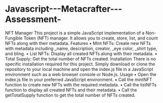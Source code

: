 # Javascript---Metacrafter---Assessment-
NFT Manager
This project is a simple JavaScript implementation of a Non-Fungible Token (NFT) manager. It allows you to create, store, list, and count NFTs along with their metadata.
Features
•	Mint NFTs: Create new NFTs with metadata including _name, description, creator, _eye color, _shirt type, and bling.
•	List NFTs: Display all created NFTs along with their metadata.
•	Total Supply: Get the total number of NFTs created.
Installation
There is no specific installation required for this project. Simply download or clone the repository to your local machine and open the index.js file in a JavaScript environment such as a web browser console or Node.js.
Usage
•	Open the index.js file in your preferred JavaScript environment.
•	Call the mintNFT function to create new NFTs with the required metadata.
•	Call the listNFTs function to display all created NFTs and their metadata.
•	Call the getTotalSupply function to get the total number of NFTs created.

